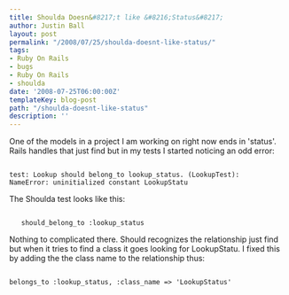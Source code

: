 ```yaml
---
title: Shoulda Doesn&#8217;t like &#8216;Status&#8217;
author: Justin Ball
layout: post
permalink: "/2008/07/25/shoulda-doesnt-like-status/"
tags:
- Ruby On Rails
- bugs
- Ruby On Rails
- shoulda
date: '2008-07-25T06:00:00Z'
templateKey: blog-post
path: "/shoulda-doesnt-like-status"
description: ''
---
```


One of the models in a project I am working on right now ends in 'status'.  Rails handles that just find but in my tests I started noticing an odd error:

<pre><code class="ruby">
test: Lookup should belong_to lookup_status. (LookupTest):
NameError: uninitialized constant LookupStatu
</pre></code>

The Shoulda test looks like this:
<pre><code class="ruby">
   should_belong_to :lookup_status
</pre></code>

Nothing to complicated there.  Should recognizes the relationship just find but when it tries to find a class it goes looking for LookupStatu.  I fixed this by adding the the class name to the relationship thus:

<pre><code class="ruby">
belongs_to :lookup_status, :class_name => 'LookupStatus'
</pre></code>
